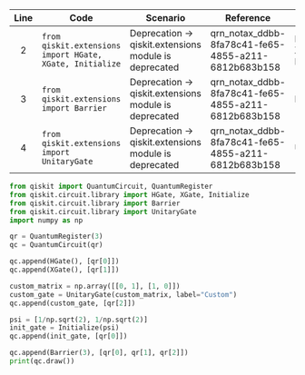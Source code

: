 | Line | Code | Scenario | Reference | Artifact | Refactoring |
|:----:|------|----------|-----------|----------|-------------|
| 2 | `from qiskit.extensions import HGate, XGate, Initialize` | Deprecation -> qiskit.extensions module is deprecated | qrn_notax_ddbb-8fa78c41-fe65-4855-a211-6812b683b158 | HGate, XGate, Initialize | `from qiskit.circuit.library import HGate, XGate, Initialize` |
| 3 | `from qiskit.extensions import Barrier` | Deprecation -> qiskit.extensions module is deprecated | qrn_notax_ddbb-8fa78c41-fe65-4855-a211-6812b683b158 | Barrier | `from qiskit.circuit.library import Barrier` |
| 4 | `from qiskit.extensions import UnitaryGate` | Deprecation -> qiskit.extensions module is deprecated | qrn_notax_ddbb-8fa78c41-fe65-4855-a211-6812b683b158 | UnitaryGate | `from qiskit.circuit.library import UnitaryGate` |

```python
from qiskit import QuantumCircuit, QuantumRegister
from qiskit.circuit.library import HGate, XGate, Initialize
from qiskit.circuit.library import Barrier
from qiskit.circuit.library import UnitaryGate
import numpy as np

qr = QuantumRegister(3)
qc = QuantumCircuit(qr)

qc.append(HGate(), [qr[0]])
qc.append(XGate(), [qr[1]])

custom_matrix = np.array([[0, 1], [1, 0]])
custom_gate = UnitaryGate(custom_matrix, label="Custom")
qc.append(custom_gate, [qr[2]])

psi = [1/np.sqrt(2), 1/np.sqrt(2)]
init_gate = Initialize(psi)
qc.append(init_gate, [qr[0]])

qc.append(Barrier(3), [qr[0], qr[1], qr[2]])
print(qc.draw())
```